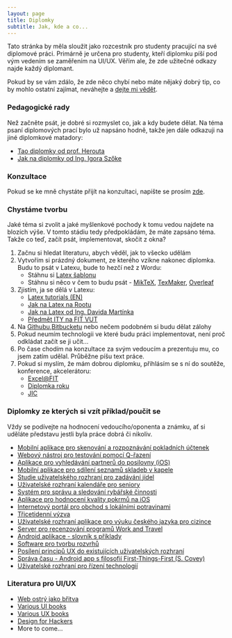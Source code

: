 ```yaml
---
layout: page
title: Diplomky
subtitle: Jak, kde a co...
---
```

Tato stránka by měla sloužit jako rozcestník pro studenty pracující na své diplomové práci. Primárně je určena pro studenty, kteří diplomku píší pod vým vedením se zaměřením na UI/UX. Věřím ale, že zde užitečné odkazy najde každý diplomant.

Pokud by se vám zdálo, že zde něco chybí nebo máte nějaký dobrý tip, co by mohlo ostatní zajímat, neváhejte a [dejte mi vědět](mailto:ibambusek@fit.vutbr.cz).

### Pedagogické rady

Než začněte psát, je dobré si rozmyslet co, jak a kdy budete dělat. Na téma psaní diplomových prací bylo už napsáno hodně, takže jen dále odkazuji na jiné diplomkové matadory:

- [Tao diplomky od prof. Herouta](http://www.herout.net/tao-diplomky/)
-	[Jak na diplomky od Ing. Igora Szőke](http://blog.igor.szoke.cz/p/diplomky.html)

### Konzultace

Pokud se ke mně chystáte přijít na konzultaci, napište se prosím [zde](http://merlin.fit.vutbr.cz/wiki/index.php/Konzultace-Bambusek).

### Chystáme tvorbu

Jaké téma si zvolit a jaké myšlenkové pochody k tomu vedou najdete na blozích výše. V tomto stádiu tedy předpokládám, že máte zapsáno téma. Takže co teď, začít psát, implementovat, skočit z okna?

1. Začnu si hledat literaturu, abych věděl, jak to všecko udělám
2. Vytvořím si prázdný dokument, ze kterého vzikne nakonec diplomka. Budu to psát v Latexu, bude to hezčí než z Wordu:
	- Stáhnu si [Latex šablonu](http://www.fit.vutbr.cz/info/szz/.cs)
	- Stáhnu si něco v čem to budu psát - [MikTeX](http://miktex.org/), [TexMaker](http://www.xm1math.net/texmaker/), [Overleaf](https://www.overleaf.com)
3. Zjistím, ja se dělá v Latexu:
	- [Latex tutorials (EN)](https://www.latex-tutorial.com/)
	- [Jak na Latex na Rootu](http://www.root.cz/serialy/jak-na-latex/)
	- [Jak na Latex od Ing. Davida Martínka](http://www.fit.vutbr.cz/~martinek/latex/)
	- [Předmět ITY na FIT VUT](http://www.fit.vutbr.cz/study/course-l.php.cs?id=6836)
4. Na [Githubu](https://github.com/),[Bitbucketu](https://bitbucket.org) nebo nečem podobném si budu dělat zálohy
5. Pokud neumím technologii ve které budu práci implementovat, není proč odkládat začít se ji učit...
6. Po čase chodím na konzultace za svým vedoucím a prezentuju mu, co jsem zatím udělal. Průběžne píšu text práce.
7. Pokud si myslím, že mám dobrou diplomku, přihlásím se s ní do soutěže, konference, akcelerátoru:
	- [Excel@FIT](http://excel.fit.vutbr.cz/)
	- [Diplomka roku](http://www.diplomovaprace.cz/)
	- [JIC](https://www.jic.cz/)

### Diplomky ze kterých si vzít příklad/poučit se
Vždy se podívejte na hodnocení vedoucího/oponenta a známku, ať si uděláte představu jestli byla práce dobrá či nikoliv.

-	[Mobilní aplikace pro skenování a rozpoznávání pokladních účtenek](http://www.fit.vutbr.cz/study/DP/BP.php.cs?id=17983&y=2015&ved=Herout)
- [Webový nástroj pro testování pomocí Q-řazení](http://www.fit.vutbr.cz/study/DP/BP.php.cs?id=18299&y=2015&ved=Herout)
- [Aplikace pro vyhledávání partnerů do posilovny (iOS)](http://www.fit.vutbr.cz/study/DP/BP.php.cs?id=18744&y=2015&ved=Herout)
- [Mobilní aplikace pro sdílení seznamů skladeb v kapele](http://www.fit.vutbr.cz/study/DP/BP.php.cs?id=18276&y=2015&ved=Herout)
- [Studie uživatelského rozhraní pro zadávání jídel](http://www.fit.vutbr.cz/study/DP/BP.php.cs?id=16662&y=2013&ved=Herout)
- [Uživatelské rozhraní kalendáře pro seniory](http://www.fit.vutbr.cz/study/DP/BP.php.cs?id=18753&y=2015&k=u%BEivatelsk%E9%20rozhran%ED)
- [Systém pro správu a sledování rybářské činnosti](http://www.fit.vutbr.cz/study/DP/BP.php.cs?id=18170&y=2015&k=u%BEivatelsk%E9%20rozhran%ED)
- [Aplikace pro hodnocení kvality pokrmů na iOS](http://www.fit.vutbr.cz/study/DP/BP.php.cs?id=16040&y=2014&k=u%BEivatelsk%E9%20rozhran%ED)
- [Internetový portál pro obchod s lokálními potravinami](http://www.fit.vutbr.cz/study/DP/BP.php.cs?id=15099&y=2014&k=u%BEivatelsk%E9%20rozhran%ED)
- [Třicetidenní výzva](http://www.fit.vutbr.cz/study/DP/BP.php.cs?id=17667&y=2014&k=u%BEivatelsk%E9%20rozhran%ED)
- [Uživatelské rozhraní aplikace pro výuku českého jazyka pro cizince](http://www.fit.vutbr.cz/study/DP/BP.php.cs?id=17668&y=2014&k=u%BEivatelsk%E9%20rozhran%ED)
- [Server pro recenzování programů Work and Travel](http://www.fit.vutbr.cz/study/DP/DP.php.cs?id=18784&y=2015&k=u%BEivatelsk%E9%20rozhran%ED)
- [Android aplikace - slovník s příklady](http://www.fit.vutbr.cz/study/DP/DP.php.cs?id=18823&y=2015&k=u%BEivatelsk%E9%20rozhran%ED)
- [Software pro tvorbu rozvrhů](http://www.fit.vutbr.cz/study/DP/DP.php.cs?id=17490&y=2014&k=u%BEivatelsk%E9%20rozhran%ED)
- [Posílení principů UX do existujících uživatelských rozhraní](http://www.fit.vutbr.cz/study/DP/DP.php.cs?id=17881&y=2014&k=u%BEivatelsk%E9%20rozhran%ED)
- [Správa času - Android app s filosofií First-Things-First (S. Covey)](http://www.fit.vutbr.cz/study/DP/DP.php.cs?id=17176&y=2014&k=u%BEivatelsk%E9%20rozhran%ED)
- [Uživatelské rozhraní pro řízení technologií](http://www.fit.vutbr.cz/study/DP/DP.php.cs?id=17944&y=2014&k=u%BEivatelsk%E9%20rozhran%ED)

### Literatura pro UI/UX
- [Web ostrý jako břitva](https://janrezac.com/kniha)
- [Various UI books](http://www.adhamdannaway.com/blog/ui-design/ui-design-books)
- [Various UX books](http://www.adhamdannaway.com/blog/ux-design/10-must-read-ux-design-books)
- [Design for Hackers](https://www.amazon.com/Design-Hackers-Reverse-Engineering-Beauty/dp/1119998956)
- More to come...

